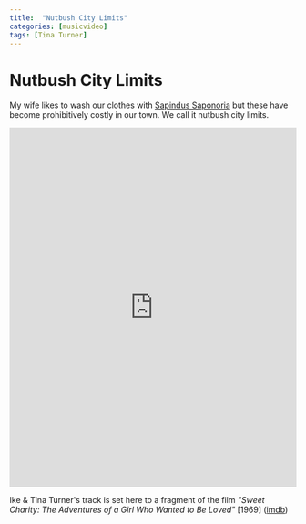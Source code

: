```yaml
---
title:  "Nutbush City Limits"
categories: [musicvideo]
tags: [Tina Turner]
---
```


# Nutbush City Limits

My wife likes to wash our clothes with [Sapindus Saponoria](https://en.wikipedia.org/wiki/Sapindus_saponaria) but these have become prohibitively costly in our town.
We call it nutbush city limits.

<iframe width="100%" height="630" src="https://www.youtube.com/embed/6IydWoyZ7Ew" frameborder="0" allow="accelerometer; autoplay; encrypted-media; gyroscope; picture-in-picture" allowfullscreen></iframe>

Ike & Tina Turner's track is set here to a fragment of the film _"Sweet Charity: The Adventures of a Girl Who Wanted to Be Loved"_ [1969] ([imdb](https://www.imdb.com/title/tt0065054/))
